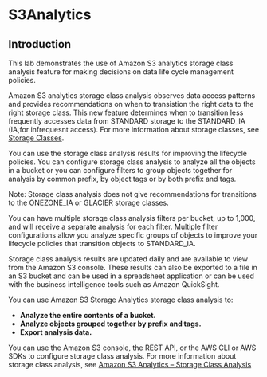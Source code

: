 # S3Analytics

## Introduction
This lab demonstrates the use of Amazon S3 analytics storage class analysis feature for making decisions on data life cycle management policies.

Amazon S3 analytics storage class analysis observes data access patterns and provides recommendations on when to transistion the right data to the right storage class. This new feature determines when to transition less frequently accesses data from STANDARD storage to the STANDARD_IA (IA,for infrequesnt access). For more information about storage classes, see [Storage Classes](https://docs.aws.amazon.com/AmazonS3/latest/dev/storage-class-intro.html).

You can use the storage class analysis results for improving the lifecycle policies. You can configure storage class analysis to analyze all the objects in a bucket or you can configure filters to group objects together for analysis by common prefix, by object tags or by both prefix and tags. 


Note: Storage class analysis does not give recommendations for transitions to the ONEZONE_IA or GLACIER storage classes.

You can have multiple storage class analysis filters per bucket, up to 1,000, and will receive a separate analysis for each filter. Multiple filter configurations allow you analyze specific groups of objects to improve your lifecycle policies that transition objects to STANDARD_IA.

Storage class analysis results are updated daily and are available to view from the Amazon S3 console. These results can also be exported to a file in an S3 bucket and can be used in a spreadsheet application or can be used with the business intelligence tools such as Amazon QuickSight.

You can use Amazon S3 Storage Analytics storage class analysis to:
* **Analyze the entire contents of a bucket.**
* **Analyze objects grouped together by prefix and tags.**
* **Export analysis data.**

You can use the Amazon S3 console, the REST API, or the AWS CLI or AWS SDKs to configure storage class analysis. For more information about storage class analysis, see [Amazon S3 Analytics – Storage Class Analysis](https://docs.aws.amazon.com/AmazonS3/latest/dev/analytics-storage-class.html)

